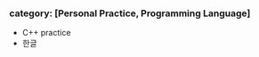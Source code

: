 ﻿---
layout: default
category: [Personal Practice, Programming Language]
---
### category: [Personal Practice, Programming Language]
* C++ practice
* 한글